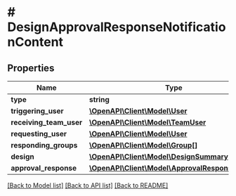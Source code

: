 # # DesignApprovalResponseNotificationContent

## Properties

Name | Type | Description | Notes
------------ | ------------- | ------------- | -------------
**type** | **string** |  |
**triggering_user** | [**\OpenAPI\Client\Model\User**](User.md) |  |
**receiving_team_user** | [**\OpenAPI\Client\Model\TeamUser**](TeamUser.md) |  |
**requesting_user** | [**\OpenAPI\Client\Model\User**](User.md) |  | [optional]
**responding_groups** | [**\OpenAPI\Client\Model\Group[]**](Group.md) |  |
**design** | [**\OpenAPI\Client\Model\DesignSummary**](DesignSummary.md) |  |
**approval_response** | [**\OpenAPI\Client\Model\ApprovalResponseAction**](ApprovalResponseAction.md) |  |

[[Back to Model list]](../../README.md#models) [[Back to API list]](../../README.md#endpoints) [[Back to README]](../../README.md)
